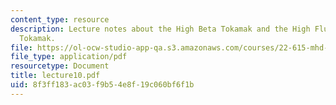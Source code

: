 ```yaml
---
content_type: resource
description: Lecture notes about the High Beta Tokamak and the High Flux Conserving
  Tokamak.
file: https://ol-ocw-studio-app-qa.s3.amazonaws.com/courses/22-615-mhd-theory-of-fusion-systems-spring-2007/8f3ff183ac03f9b54e8f19c060bf6f1b_lecture10.pdf
file_type: application/pdf
resourcetype: Document
title: lecture10.pdf
uid: 8f3ff183-ac03-f9b5-4e8f-19c060bf6f1b
---
```

